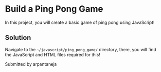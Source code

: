 # Build a Ping Pong Game

In this project, you will create a basic game of ping pong using JavaScript!

## Solution
Navigate to the `~/javascript/ping_pong_game/` directory, there, you will find the JavaScript and HTML files required for this!

Submitted by arpantaneja
